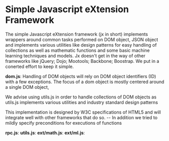 Simple Javascript eXtension Framework
==

The simple Javascript eXtension framework (jx in short) implements wrappers around common tasks performed on DOM object, JSON object and implements various utilities like design patterns for easy handling of collections as well as mathematic functions and some basic machine learning techniques and models. Jx doesn't get in the way of other frameworks like jQuery; Dojo; Mootools; Backbone; Boostrap. We put in a conerted effort to keep it simple.  

<b>dom.js</b>:
Handling of DOM objects will rely on DOM object identifiers (ID) with a few exceptions. 
The focus of a dom object is mostly centered around a single DOM object, 

We advise using utils.js in order to handle collections of DOM objects as utils.js implements various utilities and industry standard design patterns 
 
This implementation is designed by W3C specifications of HTML5 and will integrate well with other frameworks that do so.
-- In addition we tried to mildly specify preconditions for executions of functions

<b>rpc.js</b>: 
<b>utils.js</b>:
<b>ext/math.js</b>:
<b>ext/ml.js</b>: